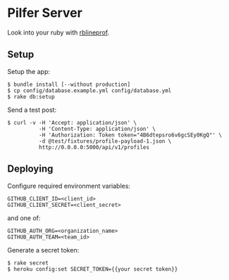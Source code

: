 # Pilfer Server

Look into your ruby with [rblineprof](https://github.com/tmm1/rblineprof/).

## Setup

Setup the app:

    $ bundle install [--without production]
    $ cp config/database.example.yml config/database.yml
    $ rake db:setup

Send a test post:

    $ curl -v -H 'Accept: application/json' \
              -H 'Content-Type: application/json' \
              -H 'Authorization: Token token="4B6dtepsro6v6gcSEy0KgQ"' \
              -d @test/fixtures/profile-payload-1.json \
              http://0.0.0.0:5000/api/v1/profiles

## Deploying

Configure required environment variables:

    GITHUB_CLIENT_ID=<client_id>
    GITHUB_CLIENT_SECRET=<client_secret>

and one of:

    GITHUB_AUTH_ORG=<organization_name>
    GITHUB_AUTH_TEAM=<team_id>

Generate a secret token:

    $ rake secret
    $ heroku config:set SECRET_TOKEN={{your secret token}}
